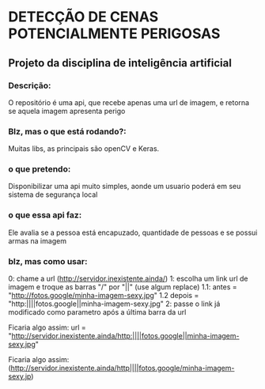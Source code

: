 # DETECÇÃO DE CENAS POTENCIALMENTE PERIGOSAS
## Projeto da disciplina de inteligência artificial

### Descrição:
O repositório é uma api, que recebe apenas uma url de imagem, e retorna se aquela imagem apresenta perigo

### Blz, mas o que está rodando?:
Muitas libs, as principais são openCV e Keras.

### o que pretendo:
Disponibilizar uma api muito simples, aonde um usuario poderá em seu sistema de segurança local

### o que essa api faz:
Ele avalia se a pessoa está encapuzado, quantidade de pessoas e se possui armas na imagem

### blz, mas como usar:
0: chame a url (http://servidor.inexistente.ainda/)
1: escolha um link url de imagem e troque as barras "/" por "||" (use algum replace)
    1.1: antes = "http://fotos.google/minha-imagem-sexy.jpg"
    1.2 depois = "http:||||fotos.google||minha-imagem-sexy.jpg"
2: passe o link já modificado como parametro após a última barra da url

Ficaria algo assim:
url = "http://servidor.inexistente.ainda/http:||||fotos.google||minha-imagem-sexy.jpg"

Ficaria algo assim: (http://servidor.inexistente.ainda/http||||fotos.google/minha-imagem-sexy.jp)